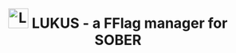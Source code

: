 <!DOCTYPE html>
<html lang="en">
<head>
    <meta charset="UTF-8">
    <meta name="viewport" content="width=device-width, initial-scale=1.0">
</head>
<body>
    <h1 align="center">
        <img src="https://i.ibb.co/FLNYQ44G/erasebg-transformed.png" width="40" alt="Logo"/> 
         LUKUS - a FFlag manager for SOBER
    </h1>
